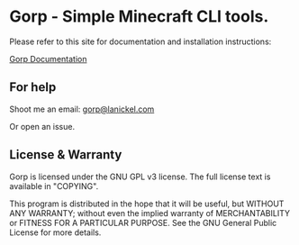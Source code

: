 # Gorp - Simple Minecraft CLI tools.

Please refer to this site for documentation and installation instructions:

[Gorp Documentation](https://gorp.lanickel.com/)



## For help
Shoot me an email: gorp@lanickel.com

Or open an issue.



## License & Warranty
Gorp is licensed under the GNU GPL v3 license. The full license text is available in "COPYING".

This program is distributed in the hope that it will be useful, but WITHOUT ANY WARRANTY; without even the implied warranty of MERCHANTABILITY or FITNESS FOR A PARTICULAR PURPOSE. See the GNU General Public License for more details.